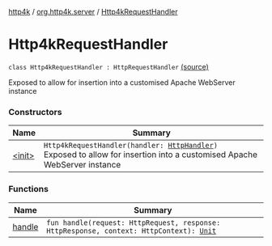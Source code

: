 [http4k](../../index.md) / [org.http4k.server](../index.md) / [Http4kRequestHandler](./index.md)

# Http4kRequestHandler

`class Http4kRequestHandler : HttpRequestHandler` [(source)](https://github.com/http4k/http4k/blob/master/http4k-server-apache/src/main/kotlin/org/http4k/server/ApacheServer.kt#L29)

Exposed to allow for insertion into a customised Apache WebServer instance

### Constructors

| Name | Summary |
|---|---|
| [&lt;init&gt;](-init-.md) | `Http4kRequestHandler(handler: `[`HttpHandler`](../../org.http4k.core/-http-handler.md)`)`<br>Exposed to allow for insertion into a customised Apache WebServer instance |

### Functions

| Name | Summary |
|---|---|
| [handle](handle.md) | `fun handle(request: HttpRequest, response: HttpResponse, context: HttpContext): `[`Unit`](https://kotlinlang.org/api/latest/jvm/stdlib/kotlin/-unit/index.html) |
